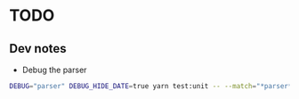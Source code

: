 # TODO

## Dev notes

- Debug the parser

```sh
DEBUG="parser" DEBUG_HIDE_DATE=true yarn test:unit -- --match="*parser*" --verbose
```
